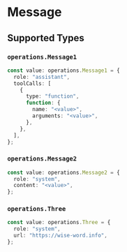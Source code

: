 # Message


## Supported Types

### `operations.Message1`

```typescript
const value: operations.Message1 = {
  role: "assistant",
  toolCalls: [
    {
      type: "function",
      function: {
        name: "<value>",
        arguments: "<value>",
      },
    },
  ],
};
```

### `operations.Message2`

```typescript
const value: operations.Message2 = {
  role: "system",
  content: "<value>",
};
```

### `operations.Three`

```typescript
const value: operations.Three = {
  role: "system",
  url: "https://wise-word.info",
};
```

